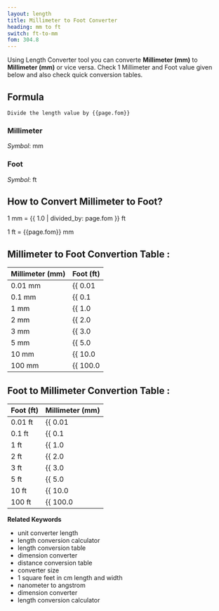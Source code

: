 ```yaml
---
layout: length
title: Millimeter to Foot Converter
heading: mm to ft
switch: ft-to-mm
fom: 304.8
---
```


Using Length Converter tool you can converte **Millimeter (mm)** to **Millimeter (mm)** or vice versa. Check 1 Millimeter and Foot value given below and also check quick conversion tables.

## Formula
`Divide the length value by {{page.fom}}`

### Millimeter
*Symbol*: mm

### Foot
*Symbol*: ft

## How to Convert Millimeter to Foot?
1 mm = {{ 1.0 | divided_by: page.fom }} ft

1 ft = {{page.fom}} mm

## Millimeter to Foot Convertion Table :

| Millimeter (mm) | Foot (ft) |
| ---- | ---- |
| 0.01 mm | {{ 0.01 | divided_by: page.fom | round: 12 }} ft |
| 0.1 mm | {{ 0.1 | divided_by: page.fom | round: 12 }} ft |
| 1 mm | {{ 1.0 | divided_by: page.fom | round: 12 }} ft |
| 2 mm | {{ 2.0 | divided_by: page.fom | round: 12 }} ft |
| 3 mm | {{ 3.0 | divided_by: page.fom | round: 12 }} ft |
| 5 mm | {{ 5.0 | divided_by: page.fom | round: 12 }} ft |
| 10 mm | {{ 10.0 | divided_by: page.fom | round: 12 }} ft |
| 100 mm | {{ 100.0 | divided_by: page.fom | round: 12 }} ft |

## Foot to Millimeter Convertion Table :

| Foot (ft) | Millimeter (mm) |
| ---- | ---- |
| 0.01 ft | {{ 0.01 | times: page.fom | round: 12 }} mm |
| 0.1 ft | {{ 0.1 | times: page.fom | round: 12 }} mm |
| 1 ft | {{ 1.0 | times: page.fom | round: 12 }} mm |
| 2 ft | {{ 2.0 | times: page.fom | round: 12 }} mm |
| 3 ft | {{ 3.0 | times: page.fom | round: 12 }} mm |
| 5 ft | {{ 5.0 | times: page.fom | round: 12 }} mm |
| 10 ft | {{ 10.0 | times: page.fom | round: 12 }} mm |
| 100 ft | {{ 100.0 | times: page.fom | round: 12 }} mm |

<script>
selectInput[2].selected = true
selectOutput[5].selected = true
</script>

  **Related Keywords**

  <ul class='relatedKeyword'>
    <li>unit converter length</li>
    <li>length conversion calculator</li>
    <li>length conversion table</li>
    <li>dimension converter</li>
    <li>distance conversion table</li>
    <li>converter size</li>
    <li>1 square feet in cm length and width</li>
    <li>nanometer to angstrom</li>
    <li>dimension converter</li>
    <li>length conversion calculator</li>
  </ul>
  